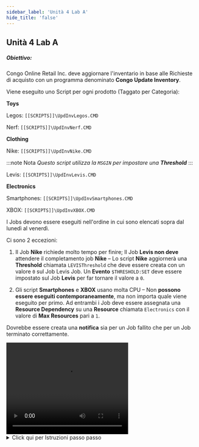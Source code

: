 ```yaml
---
sidebar_label: 'Unità 4 Lab A'
hide_title: 'false'
---
```


## Unità 4 Lab A

##### Obiettivo:

Congo Online Retail Inc. deve aggiornare l'inventario in base alle Richieste di acquisto con un programma denominato **Congo Update Inventory**.

Viene eseguito uno Script per ogni prodotto (Taggato per Categoria):

**Toys** 

Legos: ```[[SCRIPTS]]\UpdInvLegos.CMD``` 

Nerf: ```[[SCRIPTS]]\UpdInvNerf.CMD```

**Clothing**

Nike: ```[[SCRIPTS]]\UpdInvNike.CMD```   

:::note Nota
_Questo script utilizza la ```MSGIN``` per impostare una **Threshold**_
:::

Levis: ```[[SCRIPTS]]\UpdInvLevis.CMD``` 

**Electronics**

Smartphones: ```[[SCRIPTS]]\UpdInvSmartphones.CMD``` 

XBOX: ```[[SCRIPTS]]\UpdInvXBOX.CMD```

I Jobs devono essere eseguiti nell'ordine in cui sono elencati sopra dal lunedì al venerdì.

Ci sono 2 eccezioni:

1. Il Job **Nike** richiede molto tempo per finire; Il Job **Levis non deve** attendere il completamento job **Nike** – Lo script **Nike** aggiornerà una **Threshold** chiamata ```LEVISThreshold``` che deve essere creata con un valore ```0``` sul Job Levis Job. Un **Evento** ```$THRESHOLD:SET``` deve essere impostato sul Job **Levis** per far tornare il valore a ```0```.

2. Gli script **Smartphones** e **XBOX** usano molta CPU – Non **possono essere eseguiti contemporaneamente**, ma non importa quale viene eseguito per primo. Ad entrambi i Job deve essere assegnata una **Resource Dependency** su una **Resource** chiamata ```Electronics``` con il valore di **Max Resources** pari a ```1```.

Dovrebbe essere creata una **notifica** sia per un Job fallito che per un Job terminato correttamente.


<div>
<video width="320" height="240" controls>
  <source src="videobasic/U4LabA.mp4" type="video/mp4"></source>
Your browser does not support the video tag.
</video>
</div>

<details>

<summary>Click qui per Istruzioni passo passo</summary>

**Istruzioni per il Laboratorio**:  

* Crere uno **Schedule** chiamato **Congo Update Inventory**
* Il sabato e la domenica sono giorni non lavorativi
* Impostare l'**Auto-build** dello Schedule ```7``` days in advance per ```1``` giorno
* Impostare l'**Auto-delete** dello Schedule per ```7``` giorni
* Aggiungere **Documentazione** per lo Schedule
* Usare il calendario **Master Holiday Calendar**
* Creare ```6``` **Windows** Jobs chiamati: 
	* Legos
	* Nerf
	* Nike
	* Levis
	* Smartphones
	* XBOX
    * Questi Job devono essere eseguiti con la **User ID** ```SMATRAINING\SMAUSER```
    * Questi Job devono essere eseguiti sulla **macchina** ```SMATRAINING```
    * Richiamare i programmi sulla **command line** utilizzando le **Global Property**

:::note Esempio:
Usare la proprietà globale creata in precedenza che ha il percorso per ```C:```:
```
"[[scripts]]\UpdInvLegos.CMD"
```
:::

* Questi Job devono essere eseguiti dal **lunedì al venerdì** e non nei giorni non lavorativi
* Il primo Job, **Legos**, inizia alle ```3:00 PM```
* Aggiungere **Documentazione** per ciascun Job
* Esempio: _Questo Job riporta l'inventario per il numero di Lego in magazzino_
* Applicare i **Tag** ai 6 Jobs coerentemente con il tipo di prodotto(**Toys**, **Electronics**, o **Clothing**)
* Creare una **Threshold** chiamata ```LEVISThreshold``` ed assegnare il valore ```0``` 

:::info Nota
_** C'è un punto nello script ```"UpdInvNike.CMD"``` per eseguire ```"$THRESHOLD:SET, LEVISThreshold,1"```, così il Job **Levis** può partire_
:::

* Sul Job **Levis** creare una **Threshold Dependency** sulla ```LEVISThreshold``` che richiede il valore ```1```
* Aggiungere l'evento ```$THRESHOLD:SET``` al Job **Levis** Job per impostare ```LEVISThreshold``` nuovamente al valore ```0``` al completamento del Job
* Aggiungere una **Resource** chiamata **Electronics** con un valore di **Max Resources** uguale a ```1```
* Aggiungere una **Resource Dependency** per i Job **Smartphones** and **XBOX** per richiedere l'uso della **Resource** a ```1```

:::note Nota 
Gli script ```Smartphones``` e ```XBOXConsoles``` useranno la funzionalità delle **Resource** per escludere l'esecuzione in contemporanea_
:::

* Usare il **Notification Manager** per impostare gli alerts se i Jobs nello schedule **Congo Update Inventory Schedule** finiscono **OK** o **Falliscono**.
* Inviare una mail a: ```smauser@congo.local``` con oggetto:
    * Un Job nello Schedule ```[[$SCHEDULE NAME]]``` è **Fallito**
    oppure  
    * Un Job nello Schedule ```[[$SCHEDULE NAME]]``` è **Terminato correttamente**

Al termine, visualizzare i risultati in **Workflow designer**

Effettua la messa a piano (**Build**) dello Schedule per Oggi in stato **Released**

<a href="imgbasic/423.png" target="_blank"><img src="imgbasic/423.png" width="300"></img></a>

</details>
